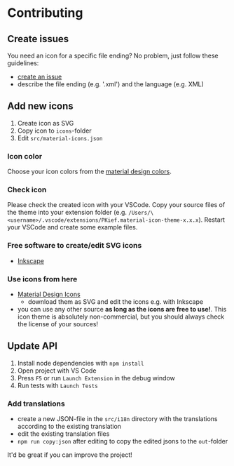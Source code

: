 # Contributing

## Create issues
You need an icon for a specific file ending? No problem, just follow these guidelines:
- [create an issue](https://github.com/PKief/vscode-material-icon-theme/issues/new)
- describe the file ending (e.g. '.xml') and the language (e.g. XML)

## Add new icons
1. Create icon as SVG
2. Copy icon to `icons`-folder
3. Edit `src/material-icons.json`

### Icon color
Choose your icon colors from the [material design colors](https://material.google.com/style/color.html#color-color-palette).

### Check icon
Please check the created icon with your VSCode. Copy your source files of the theme into your extension folder (e.g. `/Users/\<username>/.vscode/extensions/PKief.material-icon-theme-x.x.x`). Restart your VSCode and create some example files.

### Free software to create/edit SVG icons
- [Inkscape](https://inkscape.org/en/)

### Use icons from here
- [Material Design Icons](https://materialdesignicons.com/)
    - download them as SVG and edit the icons e.g. with Inkscape
- you can use any other source **as long as the icons are free to use!**. This icon theme is absolutely non-commercial, but you should always check the license of your sources! 

## Update API
1. Install node dependencies with `npm install`
2. Open project with VS Code
3. Press `F5` or run `Launch Extension` in the debug window
4. Run tests with `Launch Tests`

### Add translations
- create a new JSON-file in the `src/i18n` directory with the translations according to the existing translation
- edit the existing translation files
- `npm run copy:json` after editing to copy the edited jsons to the `out`-folder

It'd be great if you can improve the project!